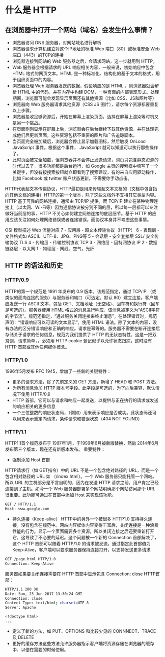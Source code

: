 # 什么是 HTTP

## 在浏览器中打开一个网站（域名）会发生什么事情？

* 浏览器访问 DNS 服务器，对网站域名进行解析
* 浏览器请求计算机建立对这个IP地址的标准 Web 端口（80）或标准安全 Web 端口（443）的TCP的连接
* 浏览器连接到网站的 Web 服务器之后，会请求网站，这一步就用到 HTTP。
* Web 服务器会根据请求的 URL 响应相关内容，一般来说，初始响应中包含 HTML 格式的网页文本。HTML 是一种标准化、结构化的基于文本的格式，用于组织页面中的内容。
* 浏览器处理 Web 服务器发送的数据，假设响应的是 HTML ，则浏览器就会解析 HTML 中的代码，并在内存中构建 DOM，一种页面的内部表现形式。处理期间，浏览器可能会发现显示页面还有其他资源（比如 CSS、JS和图片等）
* 浏览器向 Web 服务器请求其他资源（CSS JS 图片），请求每个资源都要重复以上步骤。
* 浏览器接收足够资源后，开始在屏幕上渲染页面，选择在屏幕上渲染等时机又是另一个挑战。
* 在页面刚刚显示在屏幕上后，浏览器会在后台继续下载其他资源，并在处理完成他们后更新页面，这些资源包括不重要的图片和广告追踪脚本。
* 当页面完全被加载后，浏览器会停止显示加载图标，然后触发 OnLoad JavaScript 事件。根据这个事件， JavaScript 就可以知道可以执行那些操作了。
* 此时页面被完全加载，但浏览器并不会停止发送请求，网页只包含静态资源的时代过去了，很多功能都是后台运行，如 Google 主页的搜索框中填写了一个关键字，但没有按搜索按钮就立即看到了搜索建议，有的来自应用驱动操作，比如 Facebook 或 twitter 账户状态更新，不需要你手动点击。

HTTP代表超文本传输协议，HTTP最初是用来传输超文本文档的（文档中包含指向其他文档的连接）HTTP的第一个版本，除了这些文档外不支持其它类型内容。
HTTP 基于可靠的网络连接，通常由 TCP/IP 提供，而 TCP/IP 建立在某种物理连接上（以太网、Wi-Fi等）因为通信协议被分到不同的层，所以每一层都可以专注做好当前层的事，HTTP 不关心如何建立网络连接的底层细节。基于 HTTP 的应用应该关注如何处理网络错误或者连接错误，而协议本身并不考虑这些事情。

OSI 模型描述 Web 流量对应
7 - 应用层 - 超文本传输协议（HTTP）
6 - 表现层 - 文件格式如 ASCII、UTF-8、JPG、PNG等
5 - 会话层 - 安全套接层 SSL/ 安全传输协议 TLS
4 - 传输层 - 传输控制协议 TCP
3 - 网络层 - 因特网协议 IP
2 - 数据链路层 - 以太网
1 - 物理层 - 网线、空气，光纤

## HTTP 的语法和历史

### HTTP/0.9

HTTP的第一个规范是 1991 年发布的 0.9 版本。该规范指定，通过 TCP/IP （或类似的面向连接的服务）与服务器和端口（可选定，默认 80）建立连接，客户端应发送一行 ASCII 文本，包括 GET、文档地址（无空格）、回车符和换行符（回车是可选的）。服务器使用 HTML 格式的消息进行响应，该消息被定义为“ASCII字符的字节流”。规范还指定，“通过服务关闭连接来终止消息”，在处理错误时，规范声明：“错误响应可以可读的文本显示”，使用 HTML 语法。除了文本的内容，没有办法的区分错误响应和正确的响应。请求是幂等的。服务器不需要在断开连接后存储关于请求的任何信息，规范为我们提供了 HTTP 的无状态特性，这是一把双刃剑，请求简单，，必须用 HTTP cookie 登记似乎以允许状态跟踪，这时没有 HTTP 首部或其他任何媒体概念。

### HTTP/1.0

1996年5月发布 RFC 1945，增加了一些新的关键特性：

* 更多的请求方法，除了先前定义的 GET 方法，新增了 HEAD 和 POST 方法。
* 为所有消息添加 HTTP 版本号字段。此字段是可选的，为了向后兼容，默认情况下使用 HTTP/0.9
* HTTP 首部，它可以与请求和响应一起发送，以提供与正在执行的请求或发送的响应相关的更多信息
* 一个三位整数的响应状态码，（例如）用来表示响应是否成功。此状态码还可以用来表示重定向请求，条件请求和错误状态（404 NOT FOUND）
  
### HTTP/1.1

HTTP1.1首个规范发布于 1997年1月，于1999年6月被新版替换，然后 2014年6月发布第三个版本，现在还有新版本发布。
重要特性：

* 强制添加 Host 首部

HTTP请求行（如 GET指令）中的 URL 不是一个包含绝对路径的 URL，而是一个包含相对路径的 URL 如 （/index.html）。一个 Web 服务器只能托管一个网站。所以 URL 的主机部分是不言自明的，因为在发送 HTTP 请求之前，用户肯定已经连接到了主机。如今一个 Web 服务器部署多个网站明确那个网站访问那个 URL 很重要。此功能可通过在首部中添加 Host 来实现该功能。

```bash
GET / HTTP/1.1
Host: www.google.com
```

* 持久连接（Keep-alive）
HTTP中的另外一个被很多 HTTP1.0 支持持久连接，没有包含在规范中。网站内容媒体内容变得丰富后，关闭连接是一种浪费性能的行为。显示一个页面需要多个资源，所以关闭连接之后还要重新打开它，这导致了不必要的延迟。这个问题被一个新的 Connection 首部解决了，这个 HTTP 首部可以随着 HTTP/1.0 的请求被发送。通过指定此首部值为 Keep-Alive，客户端可以要求服务器保持连接打开，以支持发送更多请求

```bash
GET /page.html HTTP/1.0
Connection: Keep-Alive
```

服务器如果要关闭连接需要在 HTTP 首部中显示包含 Connection: close HTTP首部：

```bash
HTTP/1.1 200 OK
Date: Sun, 25 Jun 2017 13:30:24 GMT
Connection: close
Content-Type: text/html; charset=UTF-8
Server: Apache

<!doctype html>
...
```

* 定义了新的方法，如 PUT、OPTIONS 和比较少见的 CONNNECT、TRACE 及 DELETE
* 更好的缓存方法这些方法允许服务器指示客户端将资源存储在浏览器的缓存中，以便在需要的时候使用。